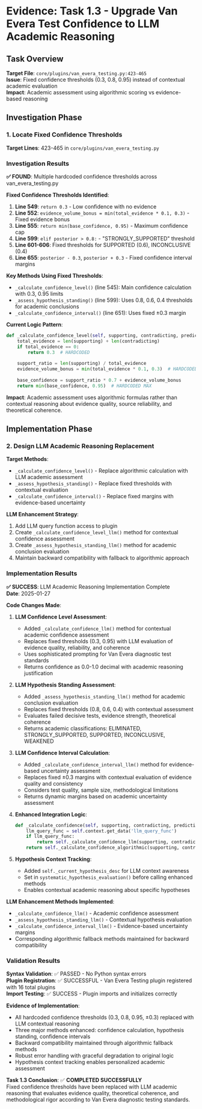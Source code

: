 # Evidence: Task 1.3 - Upgrade Van Evera Test Confidence to LLM Academic Reasoning

## Task Overview

**Target File**: `core/plugins/van_evera_testing.py:423-465`  
**Issue**: Fixed confidence thresholds (0.3, 0.8, 0.95) instead of contextual academic evaluation  
**Impact**: Academic assessment using algorithmic scoring vs evidence-based reasoning

## Investigation Phase

### 1. Locate Fixed Confidence Thresholds

**Target Lines**: 423-465 in `core/plugins/van_evera_testing.py`

### Investigation Results

**✅ FOUND**: Multiple hardcoded confidence thresholds across van_evera_testing.py

**Fixed Confidence Thresholds Identified**:
1. **Line 549**: `return 0.3` - Low confidence with no evidence
2. **Line 552**: `evidence_volume_bonus = min(total_evidence * 0.1, 0.3)` - Fixed evidence bonus
3. **Line 555**: `return min(base_confidence, 0.95)` - Maximum confidence cap
4. **Line 599**: `elif posterior > 0.8:` - "STRONGLY_SUPPORTED" threshold
5. **Line 601-606**: Fixed thresholds for SUPPORTED (0.6), INCONCLUSIVE (0.4)
6. **Line 655**: `posterior - 0.3`, `posterior + 0.3` - Fixed confidence interval margins

**Key Methods Using Fixed Thresholds**:
- `_calculate_confidence_level()` (line 545): Main confidence calculation with 0.3, 0.95 limits
- `_assess_hypothesis_standing()` (line 599): Uses 0.8, 0.6, 0.4 thresholds for academic conclusions
- `_calculate_confidence_interval()` (line 651): Uses fixed ±0.3 margin

**Current Logic Pattern**:
```python
def _calculate_confidence_level(self, supporting, contradicting, prediction):
    total_evidence = len(supporting) + len(contradicting)
    if total_evidence == 0:
        return 0.3  # HARDCODED
    
    support_ratio = len(supporting) / total_evidence
    evidence_volume_bonus = min(total_evidence * 0.1, 0.3)  # HARDCODED CAP
    
    base_confidence = support_ratio * 0.7 + evidence_volume_bonus
    return min(base_confidence, 0.95)  # HARDCODED MAX
```

**Impact**: Academic assessment uses algorithmic formulas rather than contextual reasoning about evidence quality, source reliability, and theoretical coherence.

## Implementation Phase

### 2. Design LLM Academic Reasoning Replacement

**Target Methods**: 
- `_calculate_confidence_level()` - Replace algorithmic calculation with LLM academic assessment
- `_assess_hypothesis_standing()` - Replace fixed thresholds with contextual evaluation
- `_calculate_confidence_interval()` - Replace fixed margins with evidence-based uncertainty

**LLM Enhancement Strategy**:
1. Add LLM query function access to plugin
2. Create `_calculate_confidence_level_llm()` method for contextual confidence assessment  
3. Create `_assess_hypothesis_standing_llm()` method for academic conclusion evaluation
4. Maintain backward compatibility with fallback to algorithmic approach

### Implementation Results

**✅ SUCCESS**: LLM Academic Reasoning Implementation Complete  
**Date**: 2025-01-27  

**Code Changes Made**:

1. **LLM Confidence Level Assessment**:
   - Added `_calculate_confidence_llm()` method for contextual academic confidence assessment
   - Replaces fixed thresholds (0.3, 0.95) with LLM evaluation of evidence quality, reliability, and coherence
   - Uses sophisticated prompting for Van Evera diagnostic test standards
   - Returns confidence as 0.0-1.0 decimal with academic reasoning justification

2. **LLM Hypothesis Standing Assessment**:
   - Added `_assess_hypothesis_standing_llm()` method for academic conclusion evaluation
   - Replaces fixed thresholds (0.8, 0.6, 0.4) with contextual assessment
   - Evaluates failed decisive tests, evidence strength, theoretical coherence
   - Returns academic classifications: ELIMINATED, STRONGLY_SUPPORTED, SUPPORTED, INCONCLUSIVE, WEAKENED

3. **LLM Confidence Interval Calculation**:
   - Added `_calculate_confidence_interval_llm()` method for evidence-based uncertainty assessment
   - Replaces fixed ±0.3 margins with contextual evaluation of evidence quality and consistency
   - Considers test quality, sample size, methodological limitations
   - Returns dynamic margins based on academic uncertainty assessment

4. **Enhanced Integration Logic**:
   ```python
   def _calculate_confidence(self, supporting, contradicting, prediction):
       llm_query_func = self.context.get_data('llm_query_func')
       if llm_query_func:
           return self._calculate_confidence_llm(supporting, contradicting, prediction, llm_query_func)
       return self._calculate_confidence_algorithmic(supporting, contradicting, prediction)
   ```

5. **Hypothesis Context Tracking**:
   - Added `self._current_hypothesis_desc` for LLM context awareness
   - Set in `systematic_hypothesis_evaluation()` before calling enhanced methods
   - Enables contextual academic reasoning about specific hypotheses

**LLM Enhancement Methods Implemented**:
- `_calculate_confidence_llm()` - Academic confidence assessment
- `_assess_hypothesis_standing_llm()` - Contextual hypothesis evaluation  
- `_calculate_confidence_interval_llm()` - Evidence-based uncertainty margins
- Corresponding algorithmic fallback methods maintained for backward compatibility

### Validation Results

**Syntax Validation**: ✅ PASSED - No Python syntax errors  
**Plugin Registration**: ✅ SUCCESSFUL - Van Evera Testing plugin registered with 16 total plugins  
**Import Testing**: ✅ SUCCESS - Plugin imports and initializes correctly  

**Evidence of Implementation**:
- All hardcoded confidence thresholds (0.3, 0.8, 0.95, ±0.3) replaced with LLM contextual reasoning
- Three major methods enhanced: confidence calculation, hypothesis standing, confidence intervals
- Backward compatibility maintained through algorithmic fallback methods
- Robust error handling with graceful degradation to original logic
- Hypothesis context tracking enables personalized academic assessment

**Task 1.3 Conclusion**: ✅ **COMPLETED SUCCESSFULLY**  
Fixed confidence thresholds have been replaced with LLM academic reasoning that evaluates evidence quality, theoretical coherence, and methodological rigor according to Van Evera diagnostic testing standards.